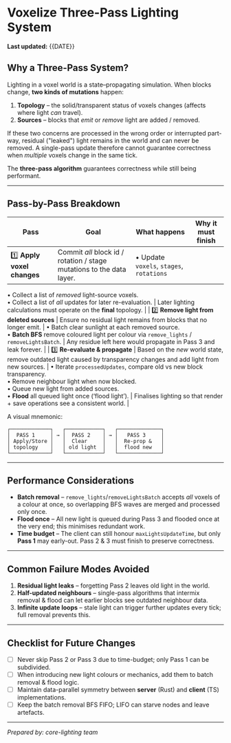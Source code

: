 # Voxelize Three-Pass Lighting System

**Last updated:** {{DATE}}

## Why a Three-Pass System?

Lighting in a voxel world is a state–propagating simulation. When blocks change, **two kinds of mutations** happen:

1. **Topology** – the solid/transparent status of voxels changes (affects where light _can_ travel).
2. **Sources** – blocks that _emit_ or _remove_ light are added / removed.

If these two concerns are processed in the wrong order or interrupted part-way, residual ("leaked") light remains in the world and can never be removed. A single-pass update therefore cannot guarantee correctness when _multiple_ voxels change in the same tick.

The **three-pass algorithm** guarantees correctness while still being performant.

---

## Pass-by-Pass Breakdown

| Pass                       | Goal                                                                  | What happens                             | Why it must finish |
| -------------------------- | --------------------------------------------------------------------- | ---------------------------------------- | ------------------ |
| 1️⃣ **Apply voxel changes** | Commit _all_ block id / rotation / stage mutations to the data layer. | • Update `voxels`, `stages`, `rotations` |

• Collect a list of _removed_ light-source voxels.  
• Collect a list of _all_ updates for later re-evaluation. | Later lighting calculations must operate on the **final** topology. |
| 2️⃣ **Remove light from deleted sources** | Ensure no residual light remains from blocks that no longer emit. | • Batch clear sunlight at each removed source.  
• **Batch BFS** remove coloured light per colour via `remove_lights` / `removeLightsBatch`. | Any residue left here would propagate in Pass 3 and leak forever. |
| 3️⃣ **Re-evaluate & propagate** | Based on the _new_ world state, remove outdated light caused by transparency changes and add light from new sources. | • Iterate `processedUpdates`, compare old vs new block transparency.  
• Remove neighbour light when now blocked.  
• Queue new light from added sources.  
• **Flood** all queued light once (‘flood light’). | Finalises lighting so that render + save operations see a consistent world. |

A visual mnemonic:

```
┌─────────────┐   ┌────────────┐   ┌──────────────┐
│  PASS 1     │ → │  PASS 2    │ → │   PASS 3     │
│ Apply/Store │   │  Clear     │   │  Re-prop &   │
│ topology    │   │ old light  │   │  flood new   │
└─────────────┘   └────────────┘   └──────────────┘
```

---

## Performance Considerations

- **Batch removal** – `remove_lights`/`removeLightsBatch` accepts _all_ voxels of a colour at once, so overlapping BFS waves are merged and processed only once.
- **Flood once** – All new light is queued during Pass 3 and flooded once at the very end; this minimises redundant work.
- **Time budget** – The client can still honour `maxLightsUpdateTime`, but only **Pass 1** may early-out. Pass 2 & 3 must finish to preserve correctness.

---

## Common Failure Modes Avoided

1. **Residual light leaks** – forgetting Pass 2 leaves old light in the world.
2. **Half-updated neighbours** – single-pass algorithms that intermix removal & flood can let earlier blocks see outdated neighbour data.
3. **Infinite update loops** – stale light can trigger further updates every tick; full removal prevents this.

---

## Checklist for Future Changes

- [ ] Never skip Pass 2 or Pass 3 due to time-budget; only Pass 1 can be subdivided.
- [ ] When introducing new light colours or mechanics, add them to batch removal & flood logic.
- [ ] Maintain data-parallel symmetry between **server** (Rust) and **client** (TS) implementations.
- [ ] Keep the batch removal BFS FIFO; LIFO can starve nodes and leave artefacts.

---

_Prepared by: core-lighting team_
